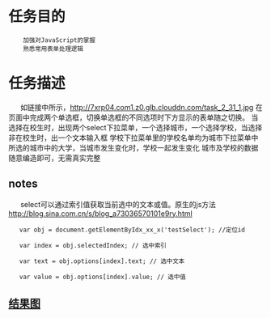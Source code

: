 # 任务目的

        加强对JavaScript的掌握
        熟悉常用表单处理逻辑
        
# 任务描述

        如链接中所示，http://7xrp04.com1.z0.glb.clouddn.com/task_2_31_1.jpg
        在页面中完成两个单选框，切换单选框的不同选项时下方显示的表单随之切换。
        当选择在校生时，出现两个select下拉菜单，一个选择城市，一个选择学校，当选择非在校生时，出一个文本输入框
        学校下拉菜单里的学校名单均为城市下拉菜单中所选的城市中的大学，当城市发生变化时，学校一起发生变化
        城市及学校的数据随意编造即可，无需真实完整

## notes

       select可以通过索引值获取当前选中的文本或值。原生的js方法 http://blog.sina.com.cn/s/blog_a73036570101e9ry.html
       
       var obj = document.getElementByIdx_xx_x('testSelect'); //定位id

       var index = obj.selectedIndex; // 选中索引

       var text = obj.options[index].text; // 选中文本

       var value = obj.options[index].value; // 选中值

## [结果图](https://lulujianglab.github.io/IFE16/task31/)
